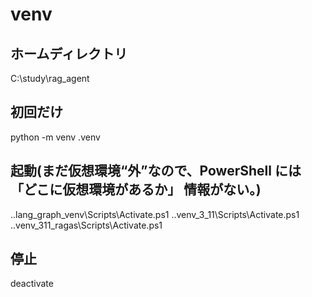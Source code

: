 # venv
## ホームディレクトリ
C:\study\rag_agent
## 初回だけ
python -m venv .venv
## 起動(まだ仮想環境“外”なので、PowerShell には 「どこに仮想環境があるか」 情報がない。)
.\.lang_graph_venv\Scripts\Activate.ps1
.\.venv_3_11\Scripts\Activate.ps1
.\.venv_311_ragas\Scripts\Activate.ps1
## 停止
deactivate